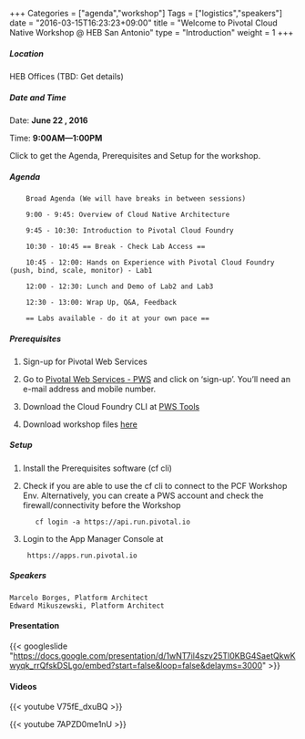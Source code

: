 +++
Categories = ["agenda","workshop"]
Tags = ["logistics","speakers"]
date = "2016-03-15T16:23:23+09:00"
title = "Welcome to Pivotal Cloud Native Workshop @ HEB San Antonio"
type = "Introduction"
weight = 1
+++
##### Location

HEB Offices (TBD: Get details)

##### Date and Time
Date: **June 22 , 2016**

Time: **9:00AM—1:00PM**

Click to get the Agenda, Prerequisites and Setup for the workshop.

<!--more-->

##### Agenda

        Broad Agenda (We will have breaks in between sessions)

        9:00 - 9:45: Overview of Cloud Native Architecture

        9:45 - 10:30: Introduction to Pivotal Cloud Foundry

        10:30 - 10:45 == Break - Check Lab Access ==

        10:45 - 12:00: Hands on Experience with Pivotal Cloud Foundry (push, bind, scale, monitor) - Lab1

        12:00 - 12:30: Lunch and Demo of Lab2 and Lab3

        12:30 - 13:00: Wrap Up, Q&A, Feedback

        == Labs available - do it at your own pace ==


##### Prerequisites
1. Sign-up for Pivotal Web Services

2. Go to [Pivotal Web Services - PWS](http://run.pivotal.io/) and click on ‘sign-up’. You’ll need an e-mail address and mobile number.

3. Download the Cloud Foundry CLI at [PWS Tools](https://console.run.pivotal.io/tools)

4. Download workshop files [here](/files/workshop-files.zip)


##### Setup

1. Install the Prerequisites software (cf cli)

2. Check if you are able to use the cf cli to connect to the PCF Workshop Env. Alternatively, you can create a PWS account and check the firewall/connectivity before the Workshop

          cf login -a https://api.run.pivotal.io 

3. Login to the App Manager Console at

        https://apps.run.pivotal.io

##### Speakers

    Marcelo Borges, Platform Architect
    Edward Mikuszewski, Platform Architect

#### Presentation


{{< googleslide "https://docs.google.com/presentation/d/1wNT7il4szv25Tl0KBG4SaetQkwKwyqk_rrQfskDSLgo/embed?start=false&loop=false&delayms=3000" >}}


#### Videos


{{< youtube V75fE_dxuBQ >}}


{{< youtube 7APZD0me1nU >}}
